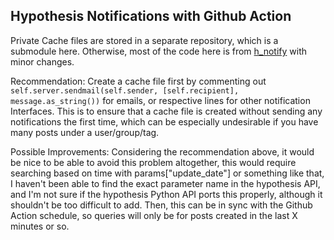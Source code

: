  ## Hypothesis Notifications with Github Action  

Private Cache files are stored in a separate repository, which is a submodule here. Otherwise, most of the code here is from [h_notify](https://github.com/judell/h_notify) with minor changes. 

Recommendation: Create a cache file first by commenting out `self.server.sendmail(self.sender, [self.recipient], message.as_string())` for emails, or respective lines for other notification Interfaces. This is to ensure that a cache file is created without sending any notifications the first time, which can be especially undesirable if you have many posts under a user/group/tag. 

Possible Improvements: Considering the recommendation above, it would be nice to be able to avoid this problem altogether, this would require searching based on time with params["update_date"] or something like that, I haven't been able to find the exact parameter name in the hypothesis API, and I'm not sure if the hypothesis Python API ports this properly, although it shouldn't be too difficult to add. Then, this can be in sync with the Github Action schedule, so queries will only be for posts created in the last X minutes or so.
